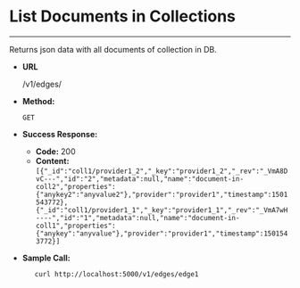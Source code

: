 # List Documents in Collections

----
  Returns json data with all documents of collection in DB.

* **URL**

  /v1/edges/<edge>

* **Method:**

  `GET`
  
* **Success Response:**

  * **Code:** 200
  * **Content:** `[{"_id":"coll1/provider1_2","_key":"provider1_2","_rev":"_VmA8DvC---","id":"2","metadata":null,"name":"document-in-coll2","properties":{"anykey2":"anyvalue2"},"provider":"provider1","timestamp":1501543772},{"_id":"coll1/provider1_1","_key":"provider1_1","_rev":"_VmA7wH----","id":"1","metadata":null,"name":"document-in-coll1","properties":{"anykey":"anyvalue"},"provider":"provider1","timestamp":1501543772}]`

* **Sample Call:**

  ```shell
     curl http://localhost:5000/v1/edges/edge1
  ```
